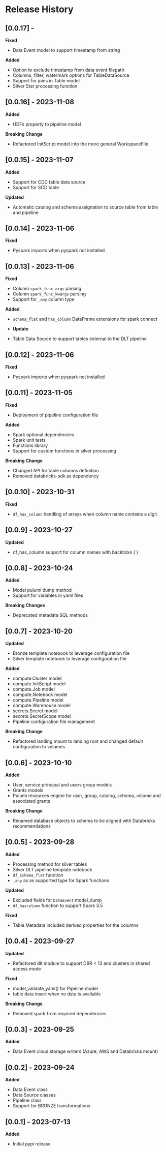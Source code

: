 # Release History

## [0.0.17] - 

**Fixed**
- Data Event model to support timestamp from string

**Added**
- Option to exclude timestamp from data event filepath
- Columns, filter, watermark options for TableDataSource
- Support for joins in Table model
- Silver Star processing function

## [0.0.16] - 2023-11-08
**Added**
- UDFs property to pipeline model

**Breaking Change**
- Refactored InitScript model into the more general WorkspaceFile

## [0.0.15] - 2023-11-07
**Added**
- Support for CDC table data source
- Support for SCD table

**Updated**
- Automatic catalog and schema assignation to source table from table and pipeline

## [0.0.14] - 2023-11-06
**Fixed**
- Pyspark imports when pyspark not installed

## [0.0.13] - 2023-11-06
**Fixed**
- Column `spark_func_args` parsing
- Column `spark_func_kwargs` parsing
- Support for `_any` column type

**Added**
- `schema_flat` and `has_column` DataFrame extensions for spark connect 

- **Update**
- Table Data Source to support tables external to the DLT pipeline

## [0.0.12] - 2023-11-06
**Fixed**
- Pyspark imports when pyspark not installed


## [0.0.11] - 2023-11-05
**Fixed**
- Deployment of pipeline configuration file

**Added**
- Spark optional dependencies
- Spark unit tests
- Functions library
- Support for custom functions in silver processing

**Breaking Change**
- Changed API for table columns definition
- Removed databricks-sdk as dependency

## [0.0.10] - 2023-10-31
**Fixed**
- `df_has_column` handling of arrays when column name contains a digit

## [0.0.9] - 2023-10-27
**Updated**
- df_has_column support for column names with backticks (`)

## [0.0.8] - 2023-10-24
**Added**
- Model pulumi dump method
- Support for variables in yaml files

**Breaking Changes**
- Deprecated metadata SQL methods

## [0.0.7] - 2023-10-20

**Updated**
- Bronze template notebook to leverage configuration file
- Silver template notebook to leverage configuration file

**Added**
- compute.Cluster model
- compute.InitScript model
- compute.Job model
- compute.Notebook model
- compute.Pipeline model
- compute.Warehouse model
- secrets.Secret model
- secrets.SecretScope model
- Pipeline configuration file management

**Breaking Change**
- Refactored landing mount to landing root and changed default configuration to volumes


## [0.0.6] - 2023-10-10
**Added**
- User, service principal and users group models
- Grants models
- Pulumi resources engine for user, group, catalog, schema, volume and associated grants

**Breaking Change**
- Renamed database objects to schema to be aligned with Databricks recommendations

## [0.0.5] - 2023-09-28
**Added**
- Processing method for silver tables
- Silver DLT pipeline template notebook
- `df_schema_flat` function
- `_any` as as supported type for Spark functions

**Updated**
- Excluded fields for `DataEvent` model_dump
- `df_hascolumn` function to support Spark 3.5

**Fixed**
- Table Metadata included derived properties for the columns

## [0.0.4] - 2023-09-27
**Updated**
- Refactored dlt module to support DBR < 13 and clusters in shared access mode

**Fixed**
- model_validate_yaml() for Pipeline model
- table data insert when no data is available

**Breaking Change**
- Removed spark from required dependencies

## [0.0.3] - 2023-09-25
**Added**
- Data Event cloud storage writers (Azure, AWS and Databricks mount)

## [0.0.2] - 2023-09-24
**Added**
- Data Event class
- Data Source classes
- Pipeline class
- Support for BRONZE transformations

## [0.0.1] - 2023-07-13
**Added**
- Initial pypi release
